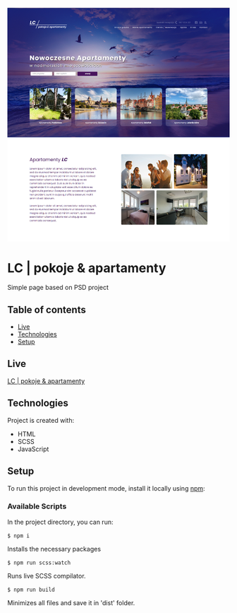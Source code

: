 ![LC | pokoje & apartamenty](./ss_readme.png)

# LC | pokoje & apartamenty
Simple page based on PSD project

## Table of contents

* [Live](#live)
* [Technologies](#technologies)
* [Setup](#setup)

## Live
[LC | pokoje & apartamenty](https://kbuczynski.github.io/lc-pokoje-i-apartamenty/dist/)

## Technologies

Project is created with:

* HTML
* SCSS
* JavaScript

## Setup

To run this project in development mode, install it locally using [npm](https://www.npmjs.com):

### Available Scripts

In the project directory, you can run:

```
$ npm i
```

Installs the necessary packages

```
$ npm run scss:watch
```

Runs live SCSS compilator.

```
$ npm run build
```

Minimizes all files and save it in 'dist' folder.
